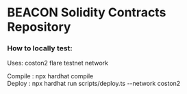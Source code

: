# BEACON Solidity Contracts Repository

### How to locally test:

Uses: coston2 flare testnet network

Compile : npx hardhat compile  
Deploy : npx hardhat run scripts/deploy.ts --network coston2
